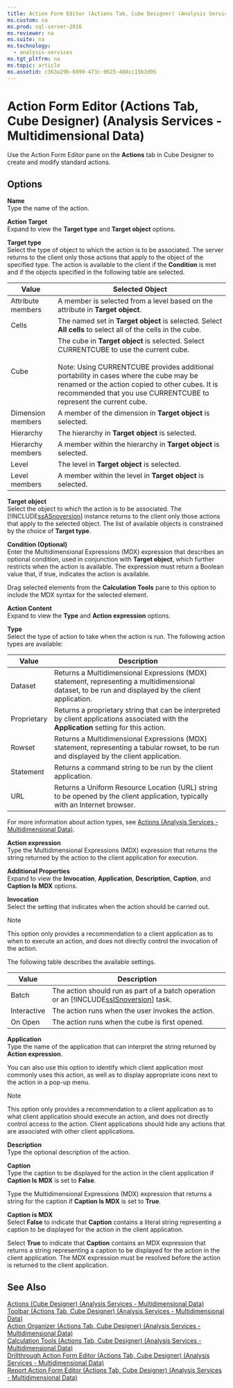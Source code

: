 ```yaml
---
title: Action Form Editor (Actions Tab, Cube Designer) (Analysis Services - Multidimensional Data)
ms.custom: na
ms.prod: sql-server-2016
ms.reviewer: na
ms.suite: na
ms.technology: 
  - analysis-services
ms.tgt_pltfrm: na
ms.topic: article
ms.assetid: c363a29b-6099-473c-9625-460cc15b3d95
---
```

# Action Form Editor (Actions Tab, Cube Designer) (Analysis Services - Multidimensional Data)
  Use the Action Form Editor pane on the **Actions** tab in Cube Designer to create and modify standard actions.  
  
## Options  
 **Name**  
 Type the name of the action.  
  
 **Action Target**  
 Expand to view the **Target type** and **Target object** options.  
  
 **Target type**  
 Select the type of object to which the action is to be associated. The server returns to the client only those actions that apply to the object of the specified type. The action is available to the client if the **Condition** is met and if the objects specified in the following table are selected.  
  
|Value|Selected Object|  
|-----------|---------------------|  
|Attribute members|A member is selected from a level based on the attribute in **Target object**.|  
|Cells|The named set in **Target object** is selected. Select **All cells** to select all of the cells in the cube.|  
|Cube|The cube in **Target object** is selected. Select CURRENTCUBE to use the current cube.<br /><br /> Note: Using CURRENTCUBE provides additional portability in cases where the cube may be renamed or the action copied to other cubes. It is recommended that you use CURRENTCUBE to represent the current cube.|  
|Dimension members|A member of the dimension in **Target object** is selected.|  
|Hierarchy|The hierarchy in **Target object** is selected.|  
|Hierarchy members|A member within the hierarchy in **Target object** is selected.|  
|Level|The level in **Target object** is selected.|  
|Level members|A member within the level in **Target object** is selected.|  
  
 **Target object**  
 Select the object to which the action is to be associated. The [!INCLUDE[ssASnoversion](../../Token/Other/ssASnoversion_md.md)] instance returns to the client only those actions that apply to the selected object. The list of available objects is constrained by the choice of **Target type**.  
  
 **Condition \(Optional\)**  
 Enter the Multidimensional Expressions \(MDX\) expression that describes an optional condition, used in conjunction with **Target object**, which further restricts when the action is available. The expression must return a Boolean value that, if true, indicates the action is available.  
  
 Drag selected elements from the **Calculation Tools** pane to this option to include the MDX syntax for the selected element.  
  
 **Action Content**  
 Expand to view the **Type** and **Action expression** options.  
  
 **Type**  
 Select the type of action to take when the action is run. The following action types are available:  
  
|Value|Description|  
|-----------|-----------------|  
|Dataset|Returns a Multidimensional Expressions \(MDX\) statement, representing a multidimensional dataset, to be run and displayed by the client application.|  
|Proprietary|Returns a proprietary string that can be interpreted by client applications associated with the **Application** setting for this action.|  
|Rowset|Returns a Multidimensional Expressions \(MDX\) statement, representing a tabular rowset, to be run and displayed by the client application.|  
|Statement|Returns a command string to be run by the client application.|  
|URL|Returns a Uniform Resource Location \(URL\) string to be opened by the client application, typically with an Internet browser.|  
  
 For more information about action types, see [Actions &#40;Analysis Services - Multidimensional Data&#41;](../../Topics/TopicNameNotContainA/Actions--Analysis-Services---Multidimensional-Data-.md).  
  
 **Action expression**  
 Type the Multidimensional Expressions \(MDX\) expression that returns the string returned by the action to the client application for execution.  
  
 **Additional Properties**  
 Expand to view the **Invocation**, **Application**, **Description**, **Caption**, and **Caption Is MDX** options.  
  
 **Invocation**  
 Select the setting that indicates when the action should be carried out.  
  
> [!NOTE]  
>  This option only provides a recommendation to a client application as to when to execute an action, and does not directly control the invocation of the action.  
  
 The following table describes the available settings.  
  
|Value|Description|  
|-----------|-----------------|  
|Batch|The action should run as part of a batch operation or an [!INCLUDE[ssISnoversion](../../Token/Other/ssISnoversion_md.md)] task.|  
|Interactive|The action runs when the user invokes the action.|  
|On Open|The action runs when the cube is first opened.|  
  
 **Application**  
 Type the name of the application that can interpret the string returned by **Action expression**.  
  
 You can also use this option to identify which client application most commonly uses this action, as well as to display appropriate icons next to the action in a pop\-up menu.  
  
> [!NOTE]  
>  This option only provides a recommendation to a client application as to what client application should execute an action, and does not directly control access to the action. Client applications should hide any actions that are associated with other client applications.  
  
 **Description**  
 Type the optional description of the action.  
  
 **Caption**  
 Type the caption to be displayed for the action in the client application if **Caption Is MDX** is set to **False**.  
  
 Type the Multidimensional Expressions \(MDX\) expression that returns a string for the caption if **Caption Is MDX** is set to **True**.  
  
 **Caption is MDX**  
 Select **False** to indicate that **Caption** contains a literal string representing a caption to be displayed for the action in the client application.  
  
 Select **True** to indicate that **Caption** contains an MDX expression that returns a string representing a caption to be displayed for the action in the client application. The MDX expression must be resolved before the action is returned to the client application.  
  
## See Also  
 [Actions &#40;Cube Designer&#41; &#40;Analysis Services - Multidimensional Data&#41;](../../Topics/TopicNameNotContainA/Actions--Cube-Designer---Analysis-Services---Multidimensional-Data-.md)   
 [Toolbar &#40;Actions Tab, Cube Designer&#41; &#40;Analysis Services - Multidimensional Data&#41;](../../Topics/TopicNameNotContainA/Toolbar--Actions-Tab,-Cube-Designer---Analysis-Services---Multidimensional-Data-.md)   
 [Action Organizer &#40;Actions Tab, Cube Designer&#41; &#40;Analysis Services - Multidimensional Data&#41;](../../Topics/TopicNameNotContainA/Action-Organizer--Actions-Tab,-Cube-Designer---Analysis-Services---Multidimensional-Data-.md)   
 [Calculation Tools &#40;Actions Tab, Cube Designer&#41; &#40;Analysis Services - Multidimensional Data&#41;](../../Topics/TopicNameNotContainA/Calculation-Tools--Actions-Tab,-Cube-Designer---Analysis-Services---Multidimensional-Data-.md)   
 [Drillthrough Action Form Editor &#40;Actions Tab, Cube Designer&#41; &#40;Analysis Services - Multidimensional Data&#41;](../../Topics/TopicNameNotContainA/Drillthrough-Action-Form-Editor--Actions-Tab,-Cube-Designer---Analysis-Services---Multidimensional-Data-.md)   
 [Report Action Form Editor &#40;Actions Tab, Cube Designer&#41; &#40;Analysis Services - Multidimensional Data&#41;](../../Topics/TopicNameNotContainA/Report-Action-Form-Editor--Actions-Tab,-Cube-Designer---Analysis-Services---Multidimensional-Data-.md)  
  
  